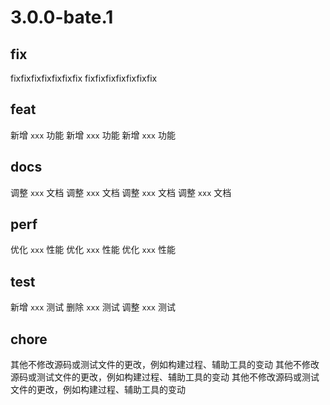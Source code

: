 # 3.0.0-bate.1

## fix

fixfixfixfixfixfixfix
fixfixfixfixfixfixfix

## feat

新增 `xxx` 功能
新增 `xxx` 功能
新增 `xxx` 功能

## docs

调整 `xxx` 文档
调整 `xxx` 文档
调整 `xxx` 文档
调整 `xxx` 文档

## perf

优化 `xxx` 性能
优化 `xxx` 性能
优化 `xxx` 性能

## test

新增 `xxx` 测试
删除 `xxx` 测试
调整 `xxx` 测试

## chore

其他不修改源码或测试文件的更改，例如构建过程、辅助工具的变动
其他不修改源码或测试文件的更改，例如构建过程、辅助工具的变动
其他不修改源码或测试文件的更改，例如构建过程、辅助工具的变动
